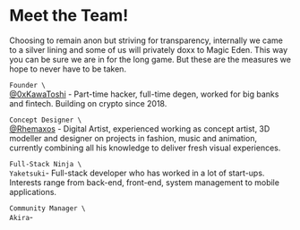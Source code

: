 # Meet the Team!

Choosing to remain anon but striving for transparency, internally we came to a silver lining and some of us will privately doxx to Magic Eden. This way you can be sure we are in for the long game. But these are the measures we hope to never have to be taken.

`Founder \`\
[@0xKawaToshi](https://twitter.com/KawaToshi\_) - Part-time hacker, full-time degen, worked for big banks and fintech. Building on crypto since 2018.

`Concept Designer \`\
[@Rhemaxos](https://twitter.com/RhemaxosArt) - Digital Artist, experienced working as concept artist, 3D modeller and designer on projects in fashion, music and animation, currently combining all his knowledge to deliver fresh visual experiences.

`Full-Stack Ninja \`\
`Yaketsuki`- Full-stack developer who has worked in a lot of start-ups. Interests range from back-end, front-end, system management to mobile applications.

`Community Manager \`\
`Akira`-&#x20;
